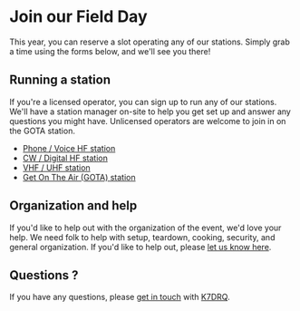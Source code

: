 # Join our Field Day

This year, you can reserve a slot operating any of our stations. Simply grab a time using the forms below, and we'll see you there!


## Running a station

If you're a licensed operator, you can sign up to run any of our stations. We'll have a station manager on-site to help you get set up and answer any questions you might have. Unlicensed operators are welcome to join in on the GOTA station.

<ul>
    <li><a href="https://seattleradio-voice.youcanbook.me" target="_blank">Phone / Voice HF station</a>
    <li><a href="https://seattleradio-cw-digital.youcanbook.me" target="_blank">CW / Digital HF station</a>
    <li><a href="https://seattleradio-vhf-uhf.youcanbook.me" target="_blank">VHF / UHF station</a>
    <li><a href="https://seattleradio-gota.youcanbook.me" target="_blank">Get On The Air (GOTA) station</a>
</ul>


## Organization and help

If you'd like to help out with the organization of the event, we'd love your help. We need folk to help with setup, teardown, cooking, security, and general organization. If you'd like to help out, please [let us know here](https://forms.gle/bP5pKXehXZdFwPb68).


## Questions ?

If you have any questions, please <a href="mailto:k7drq@psrg.org">get in touch</a> with [K7DRQ](https://qrz.com/db/K7DRQ).
